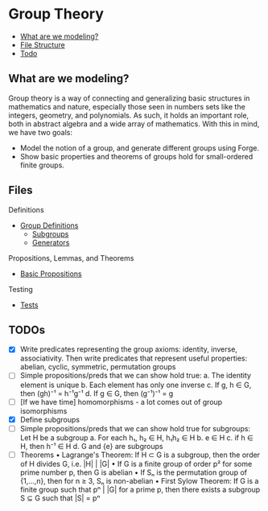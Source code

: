 # Group Theory
- [What are we modeling?](#what-are-we-modeling)
- [File Structure](#files)
- [Todo](#todos)
## What are we modeling?

Group theory is a way of connecting and generalizing basic structures in mathematics and nature, especially those seen in 
numbers sets like the integers, geometry, and polynomials. As such, it holds an important role, both in abstract algebra
and a wide array of mathematics. With this in mind, we have two goals:
- Model the notion of a group, and generate different groups using Forge.
- Show basic properties and theorems of groups hold for small-ordered finite groups.

## Files
Definitions<br/>
- [Group Definitions](https://github.com/YizhongHu/final_project/blob/master/group-defs.frg)
  * [Subgroups](https://github.com/YizhongHu/final_project/blob/master/subgroups.frg)
  * [Generators](https://github.com/YizhongHu/final_project/blob/master/generators.frg)
 
Propositions, Lemmas, and Theorems<br/>
- [Basic Propositions](https://github.com/YizhongHu/final_project/blob/master/basic-propositions.frg)

Testing<br/>
- [Tests](https://github.com/YizhongHu/final_project/blob/master/group-tests.frg)

## TODOs

- [x] Write predicates representing the group axioms: identity, inverse, associativity. Then write
   predicates that represent useful properties: abelian, cyclic, symmetric, permutation groups
- [ ] Simple propositions/preds that we can show hold true:
    a. The identity element is unique
    b. Each element has only one inverse
    c. If g, h ∈ G, then (gh)⁻¹ = h⁻¹g⁻¹
    d. If g ∈ G, then (g⁻¹)⁻¹ = g
- [ ] [If we have time] homomorphisms - a lot comes out of group isomorphisms
- [x] Define subgroups
- [ ] Simple propositions/preds that we can show hold true for subgroups:
    Let H be a subgroup
    a. For each h₁, h₂ ∈ H, h₁h₂ ∈ H
    b. e ∈ H
    c. if h ∈ H, then h⁻¹ ∈ H
    d. G and {e} are subgroups
- [ ] Theorems
  • Lagrange's Theorem: If H ⊂ G is a subgroup, then the order of H divides G, i.e. |H| | |G|
  • If G is a finite group of order p² for some prime number p, then G is abelian
  • If Sₙ is the permutation group of {1,...,n}, then for n ≥ 3, Sₙ is non-abelian
  • First Sylow Theorem: If G is a finite group such that pⁿ | |G| for a prime p, then there
      exists a subgroup S ⊆ G such that |S| = pⁿ
